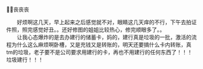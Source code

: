 🤯🤯丧丧丧

<!-- more -->

&emsp;&emsp;好烦啊这几天，早上起来之后感觉就不对，眼睛这几天痒的不行，下午去拍证件照，照完感觉好丑。。还好修图的姐姐比较热心，修完顺眼多了。。  
&emsp;&emsp;让我心态爆炸的是去办建行的储蓄卡，妈的，建行真是垃圾的一批，激活的流程为什么这么麻烦啊卧槽，又是充钱又是转账的，明天还要搞什么卡内转账，真tm的垃圾，老子要不是公司要求用建行的卡，再也不用建行的任何东西了！！！垃圾建行！！！